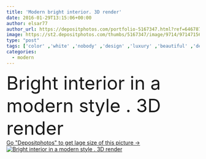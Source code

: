 ```yaml
---
title: 'Modern bright interior. 3D render'
date: 2016-01-29T13:15:06+00:00
author: elsar77
author_url: https://depositphotos.com/portfolio-5167347.html?ref=64678756
image: https://st2.depositphotos.com/thumbs/5167347/image/9714/97147156/api_thumb_450.jpg?forcejpeg=true
type: "post"
tags: ['color' ,'white' ,'nobody' ,'design' ,'luxury' ,'beautiful' ,'decoration' ,'decorative' ,'empty' ,'new' ,'decor' ,'relaxation' ,'comfortable' ,'light' ,'brown' ,'wooden' ,'style' ,'old' ,'modern' ,'gray' ,'architecture' ,'estate' ,'house' ,'office' ,'structure' ,'wall' ,'domestic' ,'interior' ,'indoor' ,'cozy' ,'blank' ,'home' ,'elegant' ,'lifestyle' ,'furniture' ,'simple' ,'room' ,'indoors' ,'material' ,'floor' ,'living' ,'apartment' ,'residential' ,'contemporary' ,'couch' ,'cushion' ,'parquet' ,'lounge' ,'hotel' ,'minimal' ]
categories: 
  - modern
---
```

<div aling="center">
            <font size="60"> Bright interior in a modern style . 3D render</font>   
</div>
<div>
    <a href='https://st2.depositphotos.com/thumbs/5167347/image/9714/97147156/api_thumb_450.jpg?forcejpeg=true?ref=64678756' target=_blank > Go "Depositphotos" to get lage size of this picture ->
        <img href='https://st2.depositphotos.com/thumbs/5167347/image/9714/97147156/api_thumb_450.jpg?forcejpeg=true?ref=64678756' src='https://st2.depositphotos.com/5167347/9714/i/950/depositphotos_97147156-stock-photo-modern-bright-interior-3d-render.jpg?forcejpeg=true' alt='Bright interior in a modern style . 3D render' >
    </a>
</div>
